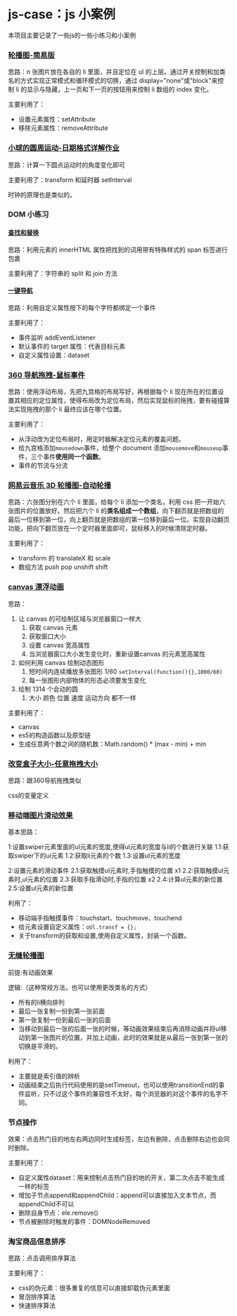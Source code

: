 # js-case：js 小案例

本项目主要记录了一些js的一些小练习和小案例

### [轮播图-简易版](https://huangjin0219.github.io/js-case/轮播图-简易版/demo.html)

思路：n 张图片放在各自的 li 里面，并且定位在 ul 的上层。通过开关控制和加类名的方式实现正常模式和循环模式的切换，通过 display="none"或"block"来控制 li 的显示与隐藏，上一页和下一页的按钮用来控制 li 数组的 index 变化。

主要利用了：

- 设置元素属性：setAttribute
- 移除元素属性：removeAttribute

### [小球的圆周运动-日期格式详解作业](https://huangjin0219.github.io/js-case/小球的圆周运动-日期格式详解作业/demo.html)

思路：计算一下圆点运动时的角度变化即可

主要利用了：transform 和延时器 setInterval

时钟的原理也是类似的。

### DOM 小练习

#### [查找和替换](https://huangjin0219.github.io/js-case/DOM小练习/查找和替换.html)

思路：利用元素的 innerHTML 属性把找到的词用带有特殊样式的 span 标签进行包裹

主要利用了：字符串的 split 和 join 方法

#### [一键导航](https://huangjin0219.github.io/js-case/DOM小练习/一键导航.html)

思路：利用自定义属性按下的每个字符都绑定一个事件

主要利用了：

- 事件监听 addEventListener
- 默认事件的 target 属性：代表目标元素
- 自定义属性设置：dataset

### [360 导航拖拽-鼠标事件](https://huangjin0219.github.io/js-case/360导航拖拽-鼠标事件/demo.html)

思路：使用浮动布局，先把九宫格的布局写好，再根据每个 li 现在所在的位置设置其相应的定位属性，使得布局改为定位布局，然后实现鼠标的拖拽，要有碰撞算法实现拖拽的那个 li 最终应该在哪个位置。

主要利用了：

- 从浮动改为定位布局时，用定时器解决定位元素的覆盖问题。
- 给九宫格添加`mousedown`事件，给整个 document 添加`mousemove`和`mouseup`事件，三个事件**使用同一个函数**。
- 事件的节流与分流

### [网易云音乐 3D 轮播图-自动轮播](https://huangjin0219.github.io/js-case/网易云音乐轮播图/demo.html)

思路：六张图分别在六个 li 里面，给每个 li 添加一个类名，利用 css 把一开始六张图片的位置放好。然后把六个 li 的**类名组成一个数组**，向下翻页就是把数组的最后一位移到第一位，向上翻页就是把数组的第一位移到最后一位。实现自动翻页功能，把向下翻页放在一个定时器里面即可，鼠标移入的时候清除定时器。

主要利用了：

- transform 的 translateX 和 scale
- 数组方法 push pop unshift shift

### [canvas 漂浮动画](https://huangjin0219.github.io/js-case/canvas漂浮动画/demo.html)

思路：

1. 让 canvas 的可绘制区域与浏览器窗口一样大
    1. 获取 canvas 元素
    2. 获取窗口大小
    3. 设置 canvas 宽高属性
    4. 当浏览器窗口大小发生变化时，重新设置canvas 的元素宽高属性 
2. 如何利用 canvas 绘制动态图形
    1. 短时间内连续播放多张图形
      1/60
      `setInterval(function(){},1000/60)`
    2. 每一张图形内部物体的形态必须要发生变化 
3. 绘制 1314 个会动的圆
    1. 大小 颜色 位置 速度 运动方向 都不一样

主要利用了：

- canvas
- es5的构造函数以及原型链
- 生成任意两个数之间的随机数：Math.random() * (max - min) + min

### [改变盒子大小-任意拖拽大小](https://huangjin0219.github.io/js-case/改变盒子大小-任意拖拽大小/demo.html)

思路：跟360导航拖拽类似

css的变量定义


### [移动端图片滑动效果](https://huangjin0219.github.io/js-case/移动端图片滑动效果/demo.html)

基本思路：

1:设置swiper元素里面的ul元素的宽度,使得ul元素的宽度与li的个数进行关联
    1.1:获取swiper下的ul元素
    1.2:获取li元素的个数
    1.3:设置ul元素的宽度

2:设置元素的滑动事件
    2.1:获取触摸ul元素时,手指触摸的位置 x1
    2.2:获取触摸ul元素时,ul元素的位置
    2.3:获取手指滑动时,手指的位置 x2
    2.4:计算ul元素的新位置
    2.5:设置ul元素的新位置

利用了：

- 移动端手指触摸事件：touchstart、touchmove、touchend
- 给元素设置自定义属性：`oUl.transf = {};`
- 关于transform的获取和设置,使用自定义属性，封装一个函数。

### [无缝轮播图](无缝轮播图/demo.html)

前提:有动画效果

逻辑:（这种常规方法，也可以使用更改类名的方式）

- 所有的li横向排列
- 最后一张复制一份到第一张前面
- 第一张复制一份到最后一张的后面
- 当移动到最后一张的后面一张的时候，等动画效果结束后再消除动画并将ul移动到第一张图片的位置，并加上动画，此时的效果就是从最后一张到第一张的切换是平滑的。

利用了：

- 主要就是索引值的辨析
- 动画结束之后执行代码使用的是setTimeout，也可以使用transitionEnd的事件监听，只不过这个事件的兼容性不太好，每个浏览器的对这个事件的名字不同。

### 节点操作

效果：点击热门目的地左右两边同时生成标签，左边有删除，点击删除右边也会同时删除。

主要利用了：
- 自定义属性dataset：用来控制点击热门目的地的开关，第二次点击不能生成一样的标签
- 增加子节点append和appendChild：append可以直接加入文本节点，而appendChild不可以
- 删除自身节点：ele.remove()
- 节点被删除时触发的事件：DOMNodeRemoved

### 淘宝商品信息排序

思路：点击调用排序算法

主要利用了：
- css的伪元素：很多重复的信息可以直接卸载伪元素里面
- 冒泡排序算法
- 快速排序算法